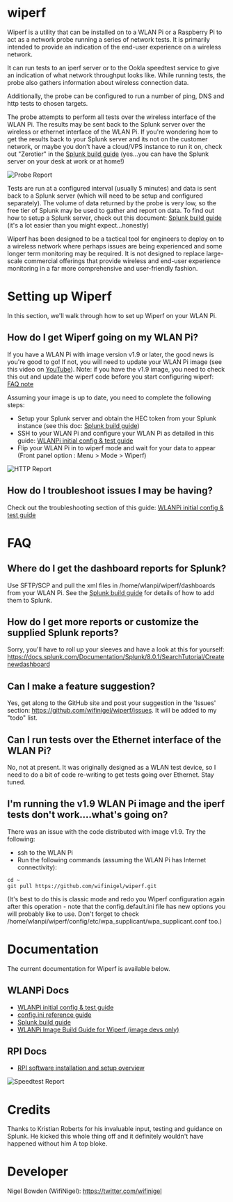 # wiperf

Wiperf is a utility that can be installed on to a WLAN Pi or a Raspberry Pi to act as a network probe running a series of  network tests. It is primarily intended to provide an indication of the end-user experience on a wireless network.

It can run tests to an iperf server or to the Ookla speedtest service to give an indication of what network throughput looks like. While running tests, the probe also gathers information about wireless connection data.

Additionally, the probe can be configured to run a number of ping, DNS and http tests to chosen targets.

The probe attempts to perform all tests over the wireless interface of the WLAN Pi. The results may be sent back to the Splunk server over the wireless or ethernet interface of the WLAN Pi. If you're wondering how to get the results back to your Splunk server and its not on the customer network, or maybe you don't have a cloud/VPS instance to run it on, check out "Zerotier" in the  [Splunk build guide][splunk_build] (yes...you can have the Splunk server on your desk at work or at home!)

![Probe Report][probe_image]

Tests are run at a configured interval (usually 5 minutes) and data is sent back to a Splunk server (which will need to be setup and configured separately). The volume of data returned by the probe is very low, so the free tier of Splunk may be used to gather and report on data. To find out how to setup a Splunk server, check out this document: [Splunk build guide][splunk_build] (it's a lot easier than you might expect...honestly)

Wiperf has been designed to be a tactical tool for engineers to deploy on to a wireless network where perhaps issues are being experienced and some longer term monitoring may be required. It is not designed to replace large-scale commercial offerings that provide wireless and end-user experience monitoring in a far more comprehensive and user-friendly fashion.

# Setting up Wiperf

In this section, we'll walk through how to set up Wiperf on your WLAN Pi.

## How do I get Wiperf going on my WLAN Pi?

If you have a WLAN Pi with image version v1.9 or later, the good news is you're good to go! If not, you will need to update your WLAN Pi image (see this video on [YouTube][wlanpi_reimage]). Note: if you have the v1.9 image, you need to check this out and update the wiperf code before you start configuring wiperf: [FAQ note](#im-running-the-v19-wlan-pi-image-and-the-iperf-tests-dont-workwhats-going-on)

Assuming your image is up to date, you need to complete the following steps:

- Setup your Splunk server and obtain the HEC token from your Splunk instance (see this doc: [Splunk build guide][splunk_build])
- SSH to your WLAN Pi and configure your WLAN Pi as detailed in this guide: [WLANPi initial config & test guide][wlanpi_config]
- Flip your WLAN Pi in to wiperf mode and wait for your data to appear (Front panel option : Menu > Mode > Wiperf)

![HTTP Report][http_image]

## How do I troubleshoot issues I may be having?

Check out the troubleshooting section of this guide: [WLANPi initial config & test guide][wlanpi_config]

# FAQ

## Where do I get the dashboard reports for Splunk?

Use SFTP/SCP and pull the xml files in /home/wlanpi/wiperf/dashboards from your WLAN Pi. See the [Splunk build guide][splunk_build] for details of how to add them to Splunk.

## How do I get more reports or customize the supplied Splunk reports?

Sorry, you'll have to roll up your sleeves and have a look at this for yourself: https://docs.splunk.com/Documentation/Splunk/8.0.1/SearchTutorial/Createnewdashboard

## Can I make a feature suggestion?

Yes, get along to the GitHub site and post your suggestion in the 'Issues' section: https://github.com/wifinigel/wiperf/issues. It will be added to my "todo" list.

## Can I run tests over the Ethernet interface of the WLAN Pi?

No, not at present. It was originally designed as a WLAN test device, so I need to do a bit of code re-writing to get tests going over Ethernet. Stay tuned.

## I'm running the v1.9 WLAN Pi image and the iperf tests don't work....what's going on?

There was an issue with the code distributed with image v1.9. Try the following:

- ssh to the WLAN Pi
- Run the following commands (assuming the WLAN Pi has Internet connectivity):

```
cd ~
git pull https://github.com/wifinigel/wiperf.git
```

(It's best to do this is classic mode and redo you Wiperf configuration again after this operation - note that the config.default.ini file has new options you will probably like to use. Don't forget to check /home/wlanpi/wiperf/config/etc/wpa_supplicant/wpa_supplicant.conf too.)

# Documentation

The current documentation for Wiperf is available below.

## WLANPi Docs

- [WLANPi initial config & test guide][wlanpi_config]
- [config.ini reference guide][config_ini]
- [Splunk build guide][splunk_build]
- [WLANPi Image Build Guide for Wiperf (image devs only)][wlanpi_build]


## RPI Docs

- [RPI software installation and setup overview][rpi_readme]

![Speedtest Report][speedtest_image]

<!-- link list -->
[rpi_readme]: docs/README_RPi.md
[wlanpi_build]: docs/README_WLANPi_Image_Build.md
[wlanpi_config]: docs/README_WLANPi_Config.md
[config_ini]: docs/README_Config.ini.md
[splunk_build]: https://github.com/wifinigel/wiperf/raw/master/docs/WLANPi%20Wiperf%20Probe%20-%20Splunk%20Build.pdf
[http_image]: https://github.com/wifinigel/wiperf/raw/master/docs/images/http_summary.JPG
[iperf_image]: https://github.com/wifinigel/wiperf/raw/master/docs/images/iperf_summary.JPG
[probe_image]: https://github.com/wifinigel/wiperf/raw/master/docs/images/probe_summary.JPG
[speedtest_image]: https://github.com/wifinigel/wiperf/raw/master/docs/images/speedtest_summary.JPG
[wlanpi_reimage]: https://www.youtube.com/watch?v=sD4WlNyyWDs

# Credits

Thanks to Kristian Roberts for his invaluable input, testing and guidance on Splunk. He kicked this whole thing off and it definitely wouldn't have happened without him A top bloke.

# Developer

Nigel Bowden (WifiNigel): https://twitter.com/wifinigel
